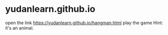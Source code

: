 # yudanlearn.github.io
open the link https://yudanlearn.github.io/hangman.html
play the game
Hint: it's an animal.
